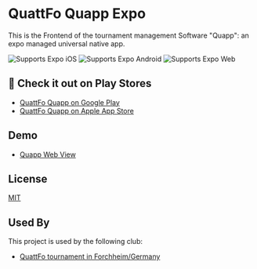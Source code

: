 # QuattFo Quapp Expo

This is the Frontend of the tournament management Software "Quapp": an expo managed universal native app.

<p>
  <!-- iOS -->
  <img alt="Supports Expo iOS" longdesc="Supports Expo iOS" src="https://img.shields.io/badge/iOS-4630EB.svg?style=flat-square&logo=APPLE&labelColor=999999&logoColor=fff" />
  <!-- Android -->
  <img alt="Supports Expo Android" longdesc="Supports Expo Android" src="https://img.shields.io/badge/Android-4630EB.svg?style=flat-square&logo=ANDROID&labelColor=A4C639&logoColor=fff" />
  <!-- Web -->
  <img alt="Supports Expo Web" longdesc="Supports Expo Web" src="https://img.shields.io/badge/web-4630EB.svg?style=flat-square&logo=GOOGLE-CHROME&labelColor=4285F4&logoColor=fff" />
</p>

## 📝 Check it out on Play Stores

- [QuattFo Quapp on Google Play](https://play.google.com/store/apps/details?id=de.quattfo.quapp)
- [QuattFo Quapp on Apple App Store](https://apps.apple.com/de/app/quattfo-quapp/id1619180756)

## Demo

- [Quapp Web View](https://api.quattfo.de/expo/)

## License

[MIT](https://choosealicense.com/licenses/mit/)

## Used By

This project is used by the following club:

- [QuattFo tournament in Forchheim/Germany](https://www.quattfo.de)
